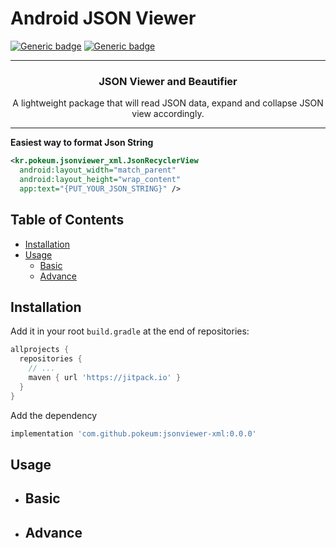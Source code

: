 # Android JSON Viewer

[![Generic badge](https://img.shields.io/badge/jitpack-v0.0.0-darkyellow?logo=jitpack&logoColor=white.svg)](https://jitpack.io/#pokeum/jsonviewer-xml/)
[![Generic badge](https://img.shields.io/badge/Google_Play-jsonviewer-lightblue?logo=googlePlay&logoColor=white)](https://play.google.com/store/apps/details?id=kr.pokeum.jsonviewer.app)

---

<div align="center">

### JSON Viewer and Beautifier

A lightweight package that will read JSON data, expand and collapse JSON view accordingly.

</div>

---

**Easiest way to format Json String**

```xml
<kr.pokeum.jsonviewer_xml.JsonRecyclerView
  android:layout_width="match_parent"
  android:layout_height="wrap_content"
  app:text="{PUT_YOUR_JSON_STRING}" />
```

## Table of Contents
- [Installation](#Installation)
- [Usage](#Usage)
    - [Basic](#Basic)
    - [Advance](#Advance)


## <a id="Installation"> Installation

Add it in your root `build.gradle` at the end of repositories:

```gradle
allprojects {
  repositories {
    // ...
    maven { url 'https://jitpack.io' }
  }
}
```

Add the dependency

```gradle
implementation 'com.github.pokeum:jsonviewer-xml:0.0.0'
```

## <a id="Usage"> Usage

- ## <a id="Basic"> Basic

- ## <a id="Advance"> Advance
